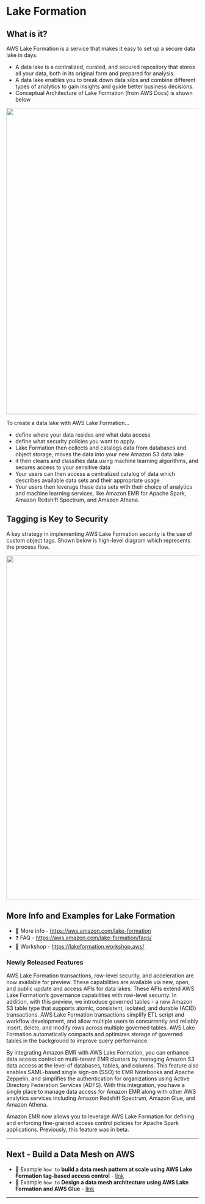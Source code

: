 # Lake Formation

## What is it?

AWS Lake Formation is a service that makes it easy to set up a secure data lake in days. 
- A data lake is a centralized, curated, and secured repository that stores all your data, both in its original form and prepared for analysis. 
- A data lake enables you to break down data silos and combine different types of analytics to gain insights and guide better business decisions. 
- Conceptual Architecture of Lake Formation  (from AWS Docs) is shown below

<img src="https://github.com/lynnlangit/Hello-AWS-Data-Services/blob/master/images/lake-formation.png" width=800>

To create a data lake with AWS Lake Formation...
- define where your data resides and what data access 
- define what security policies you want to apply. 
- Lake Formation then collects and catalogs data from databases and object storage, moves the data into your new Amazon S3 data lake
- it then cleans and classifies data using machine learning algorithms, and secures access to your sensitive data
- Your users can then access a centralized catalog of data which describes available data sets and their appropriate usage
- Your users then leverage these data sets with their choice of analytics and machine learning services, like Amazon EMR for Apache Spark, Amazon Redshift Spectrum, and Amazon Athena. 

## Tagging is Key to Security

A key strategy in implementing AWS Lake Formation security is the use of custom object tags.  Shown below is high-level diagram which represents the process flow.

<img src="https://github.com/lynnlangit/Hello-AWS-Data-Services/blob/master/images/lf-perms.png" width=900>

## More Info and Examples for Lake Formation

- :book: More info - https://aws.amazon.com/lake-formation    
- :question: FAQ - https://aws.amazon.com/lake-formation/faqs/
- :busts_in_silhouette: Workshop - https://lakeformation.workshop.aws/

### Newly Released Features

AWS Lake Formation transactions, row-level security, and acceleration are now available for preview. These capabilities are available via new, open, and public update and access APIs for data lakes. These APIs extend AWS Lake Formation’s governance capabilities with row-level security. In addition, with this preview, we introduce governed tables - a new Amazon S3 table type that supports atomic, consistent, isolated, and durable (ACID) transactions. AWS Lake Formation transactions simplify ETL script and workflow development, and allow multiple users to concurrently and reliably insert, delete, and modify rows across multiple governed tables. AWS Lake Formation automatically compacts and optimizes storage of governed tables in the background to improve query performance. 

By integrating Amazon EMR with AWS Lake Formation, you can enhance data access control on multi-tenant EMR clusters by managing Amazon S3 data access at the level of databases, tables, and columns. This feature also enables SAML-based single sign-on (SSO) to EMR Notebooks and Apache Zeppelin, and simplifies the authentication for organizations using Active Directory Federation Services (ADFS). With this integration, you have a single place to manage data access for Amazon EMR along with other AWS analytics services including Amazon Redshift Spectrum, Amazon Glue, and Amazon Athena.  

Amazon EMR now allows you to leverage AWS Lake Formation for defining and enforcing fine-grained access control policies for Apache Spark applications. Previously, this feature was in beta.  

---

## Next - Build a Data Mesh on AWS

- :busts_in_silhouette: Example `how to` **build a data mesh pattern at scale using AWS Lake Formation tag-based access control** - [link](https://aws.amazon.com/blogs/big-data/build-a-modern-data-architecture-and-data-mesh-pattern-at-scale-using-aws-lake-formation-tag-based-access-control/)
- :busts_in_silhouette: Example `how to` **Design a data mesh architecture using AWS Lake Formation and AWS Glue** - [link](https://aws.amazon.com/blogs/big-data/design-a-data-mesh-architecture-using-aws-lake-formation-and-aws-glue/)

---

